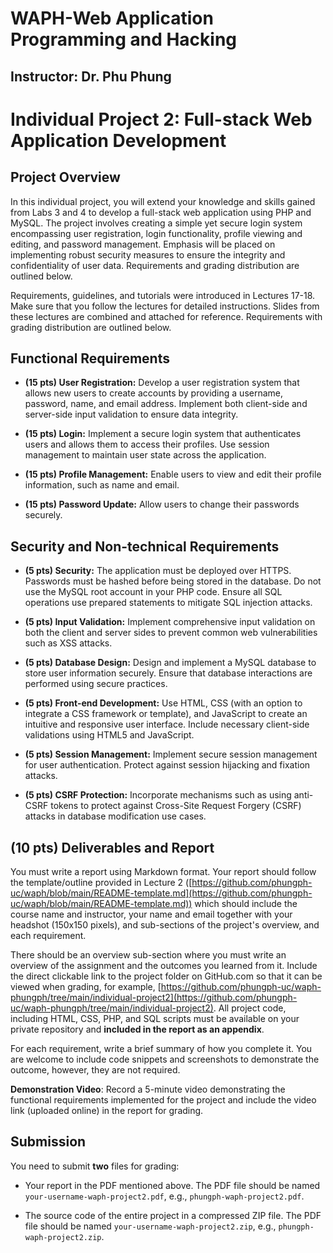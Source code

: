 # WAPH-Web Application Programming and Hacking

## Instructor: Dr. Phu Phung

# Individual Project 2: Full-stack Web Application Development

## Project Overview

In this individual project, you will extend your knowledge and skills gained from Labs 3 and 4 to develop a full-stack web application using PHP and MySQL. The project involves creating a simple yet secure login system encompassing user registration, login functionality, profile viewing and editing, and password management. Emphasis will be placed on implementing robust security measures to ensure the integrity and confidentiality of user data. Requirements and grading distribution are outlined below.

Requirements, guidelines, and tutorials were introduced in Lectures 17-18. Make sure that you follow the lectures for detailed instructions. Slides from these lectures are combined and attached for reference. Requirements with grading distribution are outlined below.

## Functional Requirements

- **(15 pts) User Registration:** Develop a user registration system that allows new users to create accounts by providing a username, password, name, and email address. Implement both client-side and server-side input validation to ensure data integrity.

- **(15 pts) Login:** Implement a secure login system that authenticates users and allows them to access their profiles. Use session management to maintain user state across the application.

- **(15 pts) Profile Management:** Enable users to view and edit their profile information, such as name and email.

- **(15 pts) Password Update:** Allow users to change their passwords securely.

## Security and Non-technical Requirements

- **(5 pts) Security:** The application must be deployed over HTTPS. Passwords must be hashed before being stored in the database. Do not use the MySQL root account in your PHP code. Ensure all SQL operations use prepared statements to mitigate SQL injection attacks.

- **(5 pts) Input Validation:** Implement comprehensive input validation on both the client and server sides to prevent common web vulnerabilities such as XSS attacks.

- **(5 pts) Database Design:** Design and implement a MySQL database to store user information securely. Ensure that database interactions are performed using secure practices.

- **(5 pts) Front-end Development:** Use HTML, CSS (with an option to integrate a CSS framework or template), and JavaScript to create an intuitive and responsive user interface. Include necessary client-side validations using HTML5 and JavaScript.

- **(5 pts) Session Management:** Implement secure session management for user authentication. Protect against session hijacking and fixation attacks.

- **(5 pts) CSRF Protection:** Incorporate mechanisms  such as using anti-CSRF tokens to protect against Cross-Site Request Forgery (CSRF) attacks in database modification use cases.

## (10 pts) Deliverables and Report

You must write a report using Markdown format. Your report should follow the template/outline provided in Lecture 2 ([https://github.com/phungph-uc/waph/blob/main/README-template.md](https://github.com/phungph-uc/waph/blob/main/README-template.md)) which should include the course name and instructor, your name and email together with your headshot (150x150 pixels), and sub-sections of the project's overview, and each requirement.

There should be an overview sub-section where you must write an overview of the assignment and the outcomes you learned from it. Include the direct clickable link to the project folder on GitHub.com so that it can be viewed when grading, for example, [https://github.com/phungph-uc/waph-phungph/tree/main/individual-project2](https://github.com/phungph-uc/waph-phungph/tree/main/individual-project2). All project code, including HTML, CSS, PHP, and SQL scripts must be available on your private repository and **included in the report as an appendix**.

For each requirement, write a brief summary of how you complete it. You are welcome to include code snippets and screenshots to demonstrate the outcome, however, they are not required.

**Demonstration Video**: Record a 5-minute video demonstrating the functional requirements implemented for the project and include the video link (uploaded online) in the report for grading.

## Submission

You need to submit **two**  files for grading:

+ Your report in the PDF mentioned above. The PDF file should be named `your-username-waph-project2.pdf`, e.g., `phungph-waph-project2.pdf`.
 
+ The source code of the entire project in a compressed ZIP file. The PDF file should be named `your-username-waph-project2.zip`, e.g., `phungph-waph-project2.zip`.

